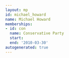 ```yaml
---
layout: mp
id: michael_howard
name: Michael Howard
memberships:
- id: con
  name: Conservative Party
  start: 
  end: '2010-03-30'
autogenerated: true
---
```

